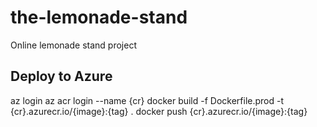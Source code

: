 # the-lemonade-stand
Online lemonade stand project

## Deploy to Azure
az login
az acr login --name {cr}
docker build -f Dockerfile.prod -t {cr}.azurecr.io/{image}:{tag} .
docker push {cr}.azurecr.io/{image}:{tag}